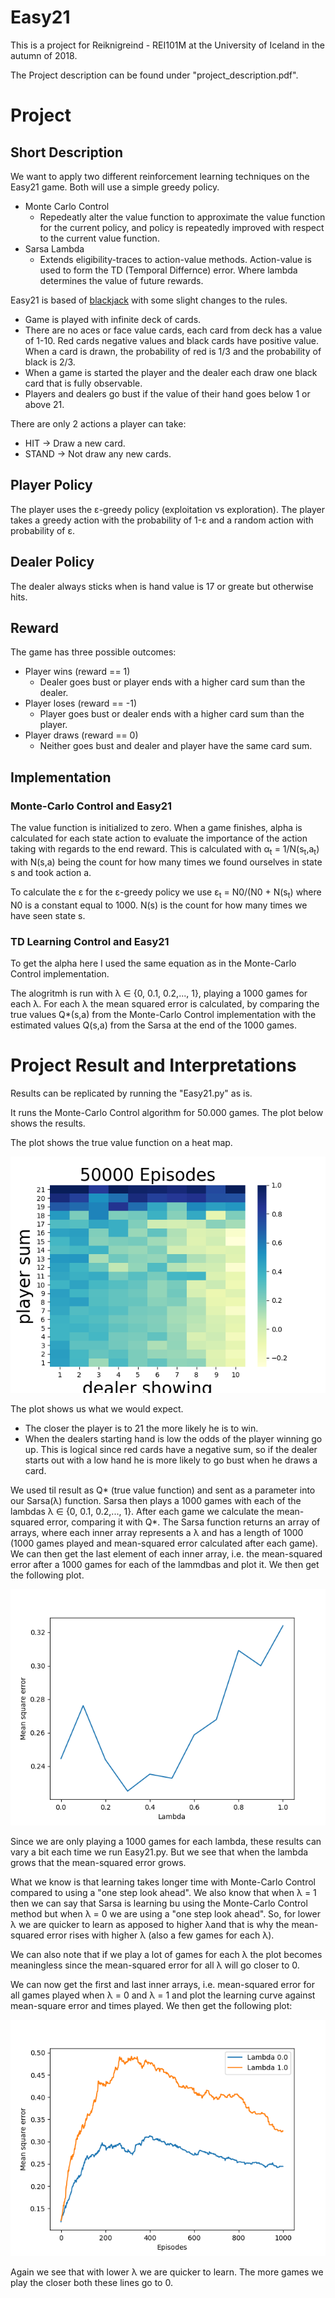 # Easy21
This is a project for  Reiknigreind - REI101M at the University of Iceland in the autumn of 2018.

The Project description can be found under "project_description.pdf".

# Project

## Short Description

We want to apply two different reinforcement learning techniques on the Easy21 game. Both will use a simple greedy policy.

* Monte Carlo Control
   - Repedeatly alter the value function to approximate the value function for the current policy, and policy is repeatedly improved with respect to the current value function.
* Sarsa Lambda
  - Extends eligibility-traces to action-value methods. Action-value is used to form the TD (Temporal Differnce) error. Where lambda determines the value of future rewards.

Easy21 is based of [blackjack](http://www.hitorstand.net/strategy.php) with some slight changes to the rules. 

* Game is played with infinite deck of cards.
* There are no aces or face value cards, each card from deck has a value of 1-10. Red cards negative values and black cards have positive value. When a card is drawn, the probability of red is 1/3 and the probability of black is 2/3.
* When a game is started the player and the dealer each draw one black card that is fully observable.
* Players and dealers go bust if the value of their hand goes below 1 or above 21.

There are only 2 actions a player can take:
* HIT -> Draw a new card.
* STAND -> Not draw any new cards.

## Player Policy
The player uses the ε-greedy policy (exploitation vs exploration). The player takes a greedy action with the probability of 1-ε and a random action with probability of ε.

## Dealer Policy
The dealer always sticks when is hand value is 17 or greate but otherwise hits.

## Reward
The game has three possible outcomes:
* Player wins (reward == 1)
  - Dealer goes bust or player ends with a higher card sum than the dealer.
* Player loses (reward == -1)
  - Player goes bust or dealer ends with a higher card sum than the player.
* Player draws (reward == 0)
  - Neither goes bust and dealer and player have the same card sum.

## Implementation

### Monte-Carlo Control and Easy21
The value function is initialized to zero. When a game finishes, alpha is calculated for each state action to evaluate the importance of the action taking with regards to the end reward. This is calculated with α<sub>t</sub> = 1/N(s<sub>t</sub>,a<sub>t</sub>) with N(s,a) being the count for how many times we found ourselves in state s and took action a. 

To calculate the ε for the ε-greedy policy we use ε<sub>t</sub> = N0/(N0 + N(s<sub>t</sub>) where N0 is a constant equal to 1000. N(s) is the count for how many times we have seen state s. 

### TD Learning Control and Easy21
To get the alpha here I used the same equation as in the Monte-Carlo Control implementation. 

The alogritmh is run with λ ∈ {0, 0.1, 0.2,..., 1}, playing a 1000 games for each λ. For each λ the mean squared error is calculated, by comparing the true values Q*(s,a) from the Monte-Carlo Control implementation with the estimated values Q(s,a) from the Sarsa at the end of the 1000 games. 

# Project Result and Interpretations

Results can be replicated by running the "Easy21.py" as is.

It runs the Monte-Carlo Control algorithm for 50.000 games. The plot below shows the results.

The plot shows the true value function on a heat map.

![alt text](./plots/mcControl.png "Monte-Carlo Control heatmap")

The plot shows us what we would expect.

* The closer the player is to 21 the more likely he is to win.
* When the dealers starting hand is low the odds of the player winning go up. This is logical since red cards have a negative sum, so if the dealer starts out with a low hand he is more likely to go bust when he draws a card. 

We used til result as Q* (true value function) and sent as a parameter into our Sarsa(λ) function. Sarsa then plays a 1000 games with each of the lambdas λ ∈ {0, 0.1, 0.2,..., 1}. After each game we calculate the mean-squared error, comparing it with Q*. The Sarsa function returns an array of arrays, where each inner array represents a λ and has a length of 1000 (1000 games played and mean-squared error calculated after each game). We can then get the last element of each inner array, i.e. the mean-squared error after a 1000 games for each of the lammdbas and plot it. We then get the following plot.

![alt text](./plots/MSerror.png "Mean squared error for all lambdas")

Since we are only playing a 1000 games for each lambda, these results can vary a bit each time we run Easy21.py. But we see that when the lambda grows that the mean-squared error grows. 

What we know is that learning takes longer time with Monte-Carlo Control compared to using a "one step look ahead". We also know that when λ = 1 then we can say that Sarsa is learning bu using the Monte-Carlo Control method but when λ = 0 we are using a "one step look ahead". So, for lower λ we are quicker to learn as apposed to higher λand that is why the mean-squared error rises with higher λ (also a few games for each λ). 

We can also note that if we play a lot of games for each λ the plot becomes meaningless since the mean-squared error for all λ will go closer to 0.

We can now get the first and last inner arrays, i.e. mean-squared error for all games played when λ = 0 and λ = 1 and plot the learning curve against mean-square error and times played. We then get the following plot:

![alt text](./plots/learningCurve.png "Learning curve")

Again we see that with lower λ we are quicker to learn. The more games we play the closer both these lines go to 0. 
